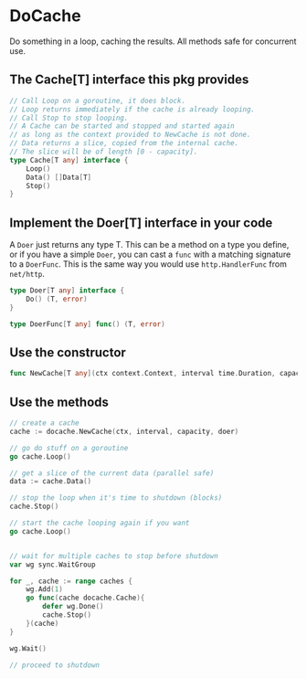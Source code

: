# DoCache
Do something in a loop, caching the results. All methods safe for concurrent use.

## The Cache[T] interface this pkg provides
```go
// Call Loop on a goroutine, it does block.
// Loop returns immediately if the cache is already looping.
// Call Stop to stop looping.
// A Cache can be started and stopped and started again
// as long as the context provided to NewCache is not done.
// Data returns a slice, copied from the internal cache.
// The slice will be of length [0 - capacity].
type Cache[T any] interface {
	Loop()
	Data() []Data[T]
	Stop()
}
```

## Implement the Doer[T] interface in your code
A `Doer` just returns any type T. This can be a method on a type you define,
or if you have a simple `Doer`, you can cast a `func` with a matching signature
to a `DoerFunc`. This is the same way you would use `http.HandlerFunc` from `net/http`.
```go
type Doer[T any] interface {
	Do() (T, error)
}

type DoerFunc[T any] func() (T, error)

```

## Use the constructor
```go
func NewCache[T any](ctx context.Context, interval time.Duration, capacity int, doer Doer[T]) Cache[T]
```

## Use the methods
```go
// create a cache
cache := docache.NewCache(ctx, interval, capacity, doer)

// go do stuff on a goroutine
go cache.Loop()

// get a slice of the current data (parallel safe)
data := cache.Data()

// stop the loop when it's time to shutdown (blocks)
cache.Stop()

// start the cache looping again if you want
go cache.Loop()


// wait for multiple caches to stop before shutdown
var wg sync.WaitGroup

for _, cache := range caches {
    wg.Add(1)
    go func(cache docache.Cache){
        defer wg.Done()
        cache.Stop()
    }(cache)
}

wg.Wait()

// proceed to shutdown
```
